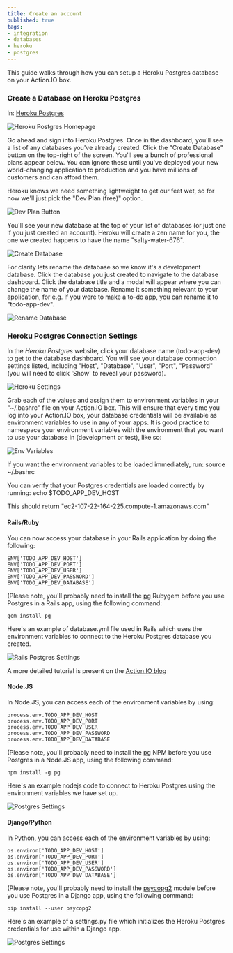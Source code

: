 ```yaml
---
title: Create an account
published: true
tags:
- integration
- databases
- heroku
- postgres
---
```


This guide walks through how you can setup a Heroku Postgres database
on your Action.IO box.

### Create a Database on Heroku Postgres

In: [Heroku Postgres](https://postgres.heroku.com)

![Heroku Postgres Homepage](https://raw.github.com/action-io/action-assets/master/support/screenshots/postgres/hpgres.png)

Go ahead and sign into Heroku Postgres. Once in the dashboard, you'll
see a list of any databases you've already created. Click the "Create
Database" button on the top-right of the screen.
You'll see a bunch of professional plans appear below. You can ignore
these until you've deployed your new world-changing application to
production and you have millions of customers and can afford them.

Heroku knows we need something lightweight to get our feet wet, so for
now we'll just pick the "Dev Plan (free)" option.

![Dev Plan Button](https://raw.github.com/action-io/action-assets/master/support/screenshots/postgres/dev-plan.png)

You'll see your new database at the top of your list of databases (or
just one if you just created an account). Heroku will create a zen name
for you, the one we created happens to have the name "salty-water-676".

![Create Database](https://raw.github.com/action-io/action-assets/master/support/screenshots/postgres/create-database.png)

For clarity lets rename the database so we know it's a development
database. Click the database you just created to navigate to the
database dashboard.
Click the database title and a modal will appear where you can change
the name of your database. Rename it something relevant to your
application, for e.g. if you were to make a to-do app, you can rename it
to "todo-app-dev".

![Rename Database](https://raw.github.com/action-io/action-assets/master/support/screenshots/postgres/database-rename.png)

### Heroku Postgres Connection Settings

In the *Heroku Postgres* website, click your database name
(todo-app-dev) to get to the database dashboard. You will see your
database connection settings listed, including "Host", "Database",
"User", "Port", "Password" (you will need to click 'Show' to reveal your
password).

![Heroku Settings](https://raw.github.com/action-io/action-assets/master/support/screenshots/postgres/heroku-settings.png)

Grab each of the values and assign them to environment variables in your
"~/.bashrc" file on your Action.IO box. This will ensure that every time you log into your Action.IO box, your
database credentials will be available as environment variables to use
in any of your apps. It is good practice to namespace your environment
variables with the environment that you want to use your database in
(development or test), like so:

![Env Variables](https://raw.github.com/action-io/action-assets/master/support/screenshots/postgres/env-variables.png)

If you want the environment variables to be loaded immediately, run:
    source ~/.bashrc

You can verify that your Postgres credentials are loaded correctly by
running:
    echo $TODO_APP_DEV_HOST

This should return "ec2-107-22-164-225.compute-1.amazonaws.com"

#### Rails/Ruby

You can now access your database in your Rails application by doing the
following:

    ENV['TODO_APP_DEV_HOST']
    ENV['TODO_APP_DEV_PORT']
    ENV['TODO_APP_DEV_USER']
    ENV['TODO_APP_DEV_PASSWORD']
    ENV['TODO_APP_DEV_DATABASE']

(Please note, you'll probably need to install the
[pg](http://rubygems.org/gems/pg) Rubygem
before you use Postgres in a Rails app, using the following command:

    gem install pg

Here's an example of database.yml file used in Rails which uses the
environment variables to connect to the Heroku Postgres database you
created.

![Rails Postgres Settings](https://raw.github.com/action-io/action-assets/master/support/screenshots/postgres/database-ruby.png)

A more detailed tutorial is present on the [Action.IO
blog](http://blog.action.io/2013/02/11/postgres-action-io-3.html)

#### Node.JS

In Node.JS, you can access each of the environment variables by using:

    process.env.TODO_APP_DEV_HOST
    process.env.TODO_APP_DEV_PORT
    process.env.TODO_APP_DEV_USER
    process.env.TODO_APP_DEV_PASSWORD
    process.env.TODO_APP_DEV_DATABASE

(Please note, you'll probably need to install the
[pg](https://npmjs.org/package/pg) NPM
before you use Postgres in a Node.JS app, using the following command:

    npm install -g pg

Here's an example nodejs code to connect to Heroku Postgres using the
environment variables we have set up.

![Postgres Settings](https://raw.github.com/action-io/action-assets/master/support/screenshots/postgres/database-nodejs.png)

#### Django/Python

In Python, you can access each of the environment variables by using:

    os.environ['TODO_APP_DEV_HOST']
    os.environ['TODO_APP_DEV_PORT']
    os.environ['TODO_APP_DEV_USER']
    os.environ['TODO_APP_DEV_PASSWORD']
    os.environ['TODO_APP_DEV_DATABASE']

(Please note, you'll probably need to install the
[psycopg2](http://initd.org/psycopg/) module
before you use Postgres in a Django app, using the following command:

    pip install --user psycopg2

Here's an example of a settings.py file which initializes the Heroku
Postgres credentials for use within a Django app.

![Postgres Settings](https://raw.github.com/action-io/action-assets/master/support/screenshots/postgres/database-python.png)

